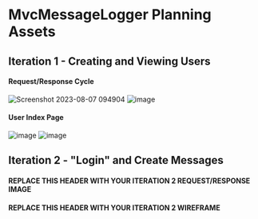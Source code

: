 # MvcMessageLogger Planning Assets

## Iteration 1 - Creating and Viewing Users

#### Request/Response Cycle
![Screenshot 2023-08-07 094904](https://github.com/jkimball54/MvcMessageLogger/assets/130601077/17629fd2-301f-467b-aea4-23e29555cb9c)
![image](https://github.com/jkimball54/MvcMessageLogger/assets/130601077/4d10a7bf-cc03-4bb6-a7c2-d42947cbf30d)

#### User Index Page
![image](https://github.com/jkimball54/MvcMessageLogger/assets/130601077/dda8d94d-eee3-4020-866a-31a3ad8e1adb)
![image](https://github.com/jkimball54/MvcMessageLogger/assets/130601077/e73a83c3-dc83-472b-bb8a-ae8305a9f4fe)


## Iteration 2 - "Login" and Create Messages

#### REPLACE THIS HEADER WITH YOUR ITERATION 2 REQUEST/RESPONSE IMAGE
#### REPLACE THIS HEADER WITH YOUR ITERATION 2 WIREFRAME
